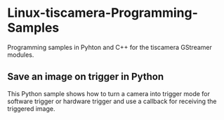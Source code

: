 # Linux-tiscamera-Programming-Samples
Programming samples in Pyhton and C++ for the tiscamera GStreamer modules.

## Save an image on trigger in Python
This Python sample shows how to turn a camera into trigger mode for software trigger or hardware trigger and use a callback for receiving the triggered image. 
